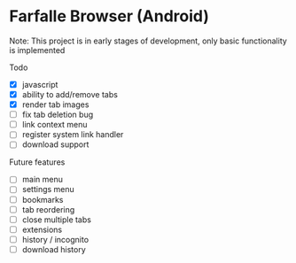 # Farfalle Browser (Android)
Note: This project is in early stages of development, only basic functionality is implemented 

Todo
- [x] javascript
- [x] ability to add/remove tabs
- [x] render tab images
- [ ] fix tab deletion bug
- [ ] link context menu
- [ ] register system link handler
- [ ] download support

Future features
- [ ] main menu
- [ ] settings menu
- [ ] bookmarks
- [ ] tab reordering
- [ ] close multiple tabs
- [ ] extensions
- [ ] history / incognito
- [ ] download history
